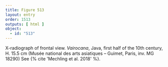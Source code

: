 ```yaml
---
title: Figure 513
layout: entry
order: 1513
outputs: [ html ]
object:
  - id: "513"
---
```


X-radiograph of frontal view. *Vairocana*, Java, first half of the 10th century, H. 15.5 cm (Musée national des arts asiatiques – Guimet, Paris, inv. MG 18290) See {% cite 'Mechling et al. 2018' %}.
